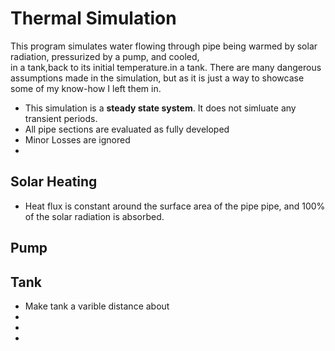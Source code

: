 # Thermal Simulation
This program simulates water flowing through pipe being warmed by solar radiation, pressurized by a pump, and cooled,  
in a tank,back to its initial temperature.in a tank. There are many dangerous assumptions made in the simulation, but 
as it is just a way to showcase some of my know-how I left them in.  

- This simulation is a **steady state system**.  It does not simluate any transient periods. 
- All pipe sections are evaluated as fully developed 
- Minor Losses are ignored
- 

## Solar Heating
- Heat flux is constant around the surface area of the pipe pipe, and 100% of the solar radiation is absorbed. 
## Pump

## Tank
 - Make tank a varible distance about 
 -
 -
 -
 


